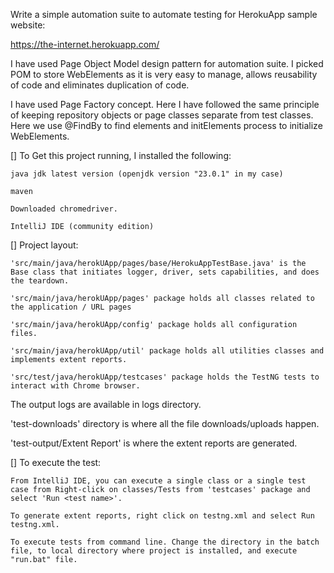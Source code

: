 Write a simple automation suite to automate testing for HerokuApp sample website:
  
  https://the-internet.herokuapp.com/
  
  I have used Page Object Model design pattern for automation suite. I picked POM to store WebElements as it is very easy to manage, allows reusability of code and eliminates duplication of code. 

  I have used Page Factory concept. Here I have followed the same principle of keeping repository objects or page classes separate from test classes. Here we use @FindBy to find elements and initElements process to initialize WebElements.



[] To Get this project running, I installed the following:

    java jdk latest version (openjdk version "23.0.1" in my case)
    
    maven
    
    Downloaded chromedriver.
    
    IntelliJ IDE (community edition)


[] Project layout:

    'src/main/java/herokUApp/pages/base/HerokuAppTestBase.java' is the Base class that initiates logger, driver, sets capabilities, and does the teardown.
  
    'src/main/java/herokUApp/pages' package holds all classes related to the application / URL pages
  
    'src/main/java/herokUApp/config' package holds all configuration files.
  
    'src/main/java/herokUApp/util' package holds all utilities classes and implements extent reports.

    'src/test/java/herokUApp/testcases' package holds the TestNG tests to interact with Chrome browser.

The output logs are available in logs directory.

'test-downloads' directory is where all the file downloads/uploads happen.

'test-output/Extent Report' is where the extent reports are generated.


[] To execute the test:

    From IntelliJ IDE, you can execute a single class or a single test case from Right-click on classes/Tests from 'testcases' package and select 'Run <test name>'.
  
    To generate extent reports, right click on testng.xml and select Run testng.xml.

    To execute tests from command line. Change the directory in the batch file, to local directory where project is installed, and execute "run.bat" file.
  
